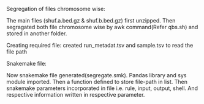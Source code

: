 Segregation of files chromosome wise:

The main files (shuf.a.bed.gz & shuf.b.bed.gz) first unzipped. 
Then segragated both file chromosome wise by awk command(Refer qbs.sh) and stored in another folder.

Creating required file: created run_metadat.tsv and sample.tsv to read the file path

Snakemake file:

Now snakemake file generated(segregate.smk). Pandas library and sys module imported. Then a function defined to store file-path in list.
Then snakemake parameters incorporated in file i.e. rule, input, output, shell. And respective information  written in respective parameter.



